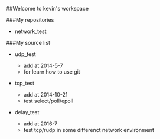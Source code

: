 ##Welcome to kevin's workspace

###My repositories

* network_test


###My source list

* udp_test

	* add at 2014-5-7 
	* for learn how to use git
    
* tcp_test
	* add at 2014-10-21
	* test select/poll/epoll

* delay_test
    * add at 2016-7
    * test tcp/rudp in some differenct network environment





